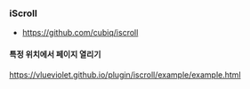 ### iScroll

* https://github.com/cubiq/iscroll

#### 특정 위치에서 페이지 열리기
https://vlueviolet.github.io/plugin/iscroll/example/example.html